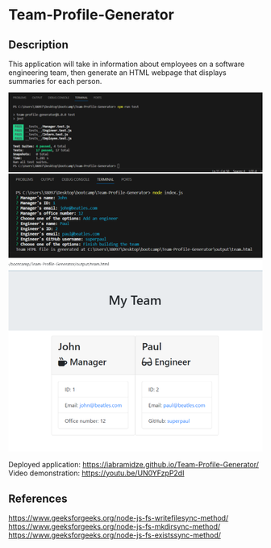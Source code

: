 # Team-Profile-Generator

## Description

This application will take in information about employees on a software engineering team, then generate an HTML webpage that displays summaries for each person.

![tests](./assets/tests.png)
![userInput](./assets/userInput.png)
![generatedHtml](./assets/html.png)

Deployed application: https://iabramidze.github.io/Team-Profile-Generator/
Video demonstration: https://youtu.be/UN0YFzpP2dI

## References

https://www.geeksforgeeks.org/node-js-fs-writefilesync-method/
https://www.geeksforgeeks.org/node-js-fs-mkdirsync-method/
https://www.geeksforgeeks.org/node-js-fs-existssync-method/